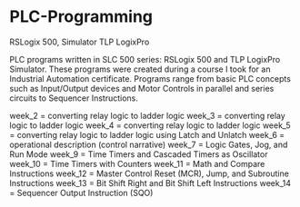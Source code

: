 # PLC-Programming
RSLogix 500, Simulator TLP LogixPro

PLC programs written in SLC 500 series: RSLogix 500 and TLP LogixPro Simulator. These programs were created during a course I took for an Industrial Automation certificate. Programs range from basic PLC concepts such as Input/Output devices and Motor Controls in parallel and series circuits to Sequencer Instructions.  

week_2 = converting relay logic to ladder logic
week_3 = converting relay logic to ladder logic
week_4 = converting relay logic to ladder logic
week_5 = converting relay logic to ladder logic using Latch and Unlatch
week_6 = operational description (control narrative)
week_7 = Logic Gates, Jog, and Run Mode
week_9 = Time Timers and Cascaded Timers as Oscillator
week_10 = Time Timers with Counters
week_11 = Math and Compare Instructions
week_12 = Master Control Reset (MCR), Jump, and Subroutine Instructions
week_13 = Bit Shift Right and Bit Shift Left Instructions
week_14 = Sequencer Output Instruction (SQO)

